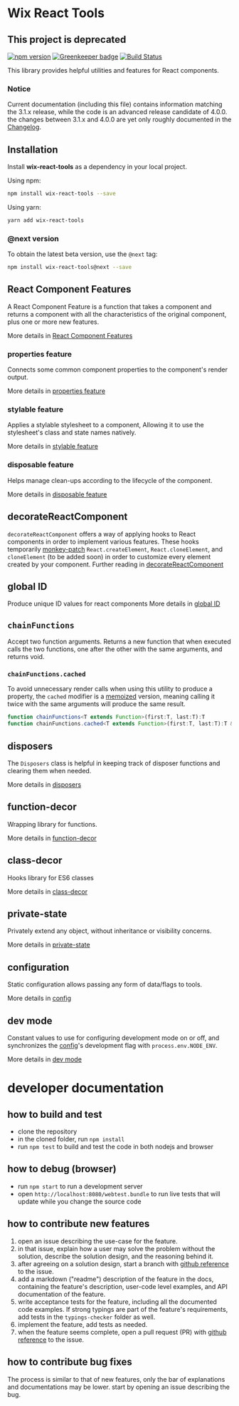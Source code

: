 # Wix React Tools
## This project is deprecated
[![npm version](https://badge.fury.io/js/wix-react-tools.svg)](https://www.npmjs.com/package/wix-react-tools)
[![Greenkeeper badge](https://badges.greenkeeper.io/wix/wix-react-tools.svg)](https://greenkeeper.io/)
[![Build Status](https://travis-ci.org/wix/wix-react-tools.svg?branch=master)](https://travis-ci.org/wix/wix-react-tools)

This library provides helpful utilities and features for React components.

### Notice
Current documentation (including this file) contains information matching the 3.1.x release, while the code is an advanced release candidate of 4.0.0.
the changes between 3.1.x and 4.0.0 are yet only roughly documented in the [Changelog](./CHANGELOG.md). 

## Installation

Install **wix-react-tools** as a dependency in your local project.

Using npm:

```bash
npm install wix-react-tools --save
```

Using yarn:

```bash
yarn add wix-react-tools
```
### @next version
To obtain the latest beta version, use the `@next` tag: 

```bash
npm install wix-react-tools@next --save
```

## React Component Features

A React Component Feature is a function that takes a component and returns a component with all the characteristics of the original component, plus one or more new features.

More details in [React Component Features](./docs/react-component-features/README.md)

### properties feature

Connects some common component properties to the component's render output.

More details in [properties feature](./docs/react-component-features/properties.md)

### stylable feature

Applies a stylable stylesheet to a component, Allowing it to use the stylesheet's class and state names natively.

More details in [stylable feature](./docs/react-component-features/stylable.md)

### disposable feature

Helps manage clean-ups according to the lifecycle of the component.

More details in [disposable feature](./docs/react-component-features/disposable.md)

## decorateReactComponent

`decorateReactComponent` offers a way of applying hooks to React components in order to implement various features. These hooks temporarily [monkey-patch](https://en.wikipedia.org/wiki/Monkey_patch) `React.createElement`, `React.cloneElement`, and `cloneElement` (to be added soon) in order to customize every element created by your component. Further reading in [decorateReactComponent](./docs/react-decor/decorate-react-component.md)

## global ID

Produce unique ID values for react components
More details in [global ID](./docs/react-util/global-id.md)

## `chainFunctions`

Accept two function arguments.
Returns a new function that when executed calls the two functions, one after the other with the same arguments, and returns void.

### `chainFunctions.cached`

To avoid unnecessary render calls when using this utility to produce a property, the `cached` modifier is a [memoized](https://en.wikipedia.org/wiki/Memoization) version, meaning calling it twice with the same arguments will produce the same result.

```ts
function chainFunctions<T extends Function>(first:T, last:T):T
function chainFunctions.cached<T extends Function>(first:T, last:T):T & {clear():void}
```

## disposers

The `Disposers` class is helpful in keeping track of disposer functions and clearing them when needed.

More details in [disposers](./docs/core/disposers.md)

## function-decor

Wrapping library for functions.

More details in [function-decor](./docs/function-decor)

## class-decor

Hooks library for ES6 classes

More details in [class-decor](./docs/class-decor/README.md)

## private-state

Privately extend any object, without inheritance or visibility concerns.

More details in [private-state](./docs/core/private-state.md)

## configuration

Static configuration allows passing any form of data/flags to tools.

More details in [config](./docs/core/config.md)

## dev mode

Constant values to use for configuring development mode on or off, 
and synchronizes the [config](./docs/core/config.md)'s development flag with `process.env.NODE_ENV`.

More details in [dev mode](./docs/core/dev-mode.md)

# developer documentation

## how to build and test

 - clone the repository
 - in the cloned folder, run `npm install`
 - run `npm test` to build and test the code in both nodejs and browser

## how to debug (browser)

 - run `npm start` to run a development server
 - open `http://localhost:8080/webtest.bundle` to run live tests that will update while you change the source code

## how to contribute new features

1. open an issue describing the use-case for the feature.
2. in that issue, explain how a user may solve the problem without the solution, describe the solution design, and the reasoning behind it.
3. after agreeing on a solution design, start a branch with [github reference](https://help.github.com/articles/autolinked-references-and-urls/) to the issue.
4. add a markdown ("readme") description of the feature in the docs, containing the feature's description, user-code level examples, and API documentation of the feature.
5. write acceptance tests for the feature, including all the documented code examples. If strong typings are part of the feature's requirements, add tests in the `typings-checker` folder as well.
6. implement the feature, add tests as needed.
7. when the feature seems complete, open a pull request (PR)  with [github reference](https://help.github.com/articles/autolinked-references-and-urls/) to the issue.

## how to contribute bug fixes

The process is similar to that of new features, only the bar of explanations and documentations may be lower. start by opening an issue describing the bug.


